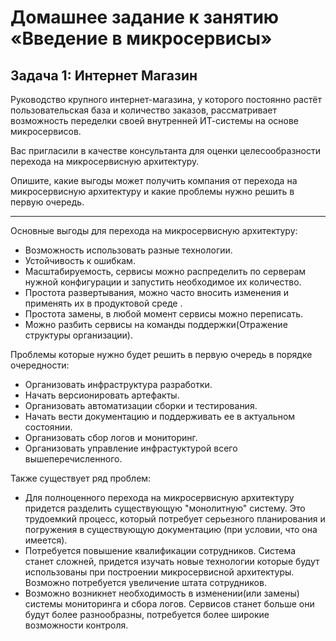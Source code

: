 # Домашнее задание к занятию «Введение в микросервисы»

## Задача 1: Интернет Магазин

Руководство крупного интернет-магазина, у которого постоянно растёт пользовательская база и количество заказов, рассматривает возможность переделки своей внутренней   ИТ-системы на основе микросервисов. 

Вас пригласили в качестве консультанта для оценки целесообразности перехода на микросервисную архитектуру. 

Опишите, какие выгоды может получить компания от перехода на микросервисную архитектуру и какие проблемы нужно решить в первую очередь.

---

Основные выгоды для перехода на микросервисную архитектуру:

- Возможность использовать разные технологии.
- Устойчивость к ошибкам.
- Масштабируемость, сервисы можно распределить по серверам нужной конфигурации и запустить необходимое их количество.
- Простота развертывания, можно часто вносить изменения и применять их в продуктовой среде .
- Простота замены, в любой момент сервисы можно переписать.
- Можно разбить сервисы на команды поддержки(Отражение структуры организации).

Проблемы которые нужно будет решить в первую очередь в порядке очередности:

- Организовать инфраструктура разработки.
- Начать версионировать артефакты.
- Организовать автоматизации сборки и тестирования.
- Начать вести документацию и поддерживать ее в актуальном состоянии.
- Организовать сбор логов и мониторинг.
- Организовать управление инфрастуктурой всего вышеперечисленного.

Также существует ряд проблем:

- Для полноценного перехода на микросервисную архитектуру придется разделить существующую "монолитную" систему. Это трудоемкий процесс, который потребует серьезного планирования и погружения в существующую документацию (при условии, что она имеется).
- Потребуется повышение квалификации сотрудников. Система станет сложней, придется изучать новые технологии которые будут использованы при построении микросервисной архитектуры. Возможно потребуется увеличение штата сотрудников.
- Возможно возникнет необходимость в изменении(или замены) системы мониторинга и сбора логов. Сервисов станет больше они будут более разнообразны, потребуется более широкие возможности контроля.